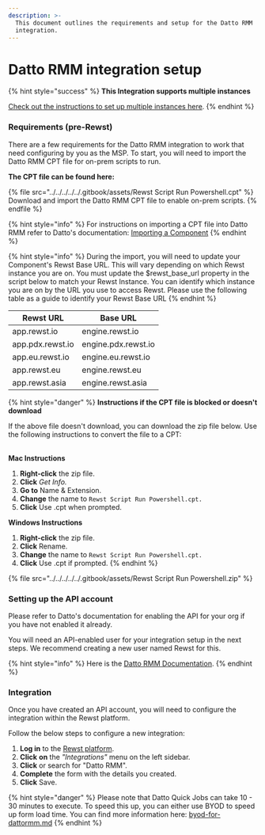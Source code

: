 ```yaml
---
description: >-
  This document outlines the requirements and setup for the Datto RMM
  integration.
---
```


# Datto RMM integration setup

{% hint style="success" %}
**This Integration supports multiple instances**

[Check out the instructions to set up multiple instances here](../../../multi-instance-integration/multi-instance-integration-setup.md).
{% endhint %}

### Requirements (pre-Rewst)

There are a few requirements for the Datto RMM integration to work that need configuring by you as the MSP. To start, you will need to import the Datto RMM CPT file for on-prem scripts to run.

**The CPT file can be found here:**

{% file src="../../../../../.gitbook/assets/Rewst Script Run Powershell.cpt" %}
Download and import the Datto RMM CPT file to enable on-prem scripts.
{% endfile %}

{% hint style="info" %}
For instructions on importing a CPT file into Datto RMM refer to Datto's documentation: [Importing a Component](https://rmm.datto.com/help/en/Content/3NEWUI/Automation/Components/COMPONENTLIBRARY.htm#Importing_a_component)
{% endhint %}

{% hint style="info" %}
During the import, you will need to update your Component's Rewst Base URL. This will vary depending on which Rewst instance you are on. You must update the $rewst\_base\_url property in the script below to match your Rewst Instance. You can identify which instance you are on by the URL you use to access Rewst. Please use the following table as a guide to identify your Rewst Base URL
{% endhint %}

| Rewst URL        | Base URL            |
| ---------------- | ------------------- |
| app.rewst.io     | engine.rewst.io     |
| app.pdx.rewst.io | engine.pdx.rewst.io |
| app.eu.rewst.io  | engine.eu.rewst.io  |
| app.rewst.eu     | engine.rewst.eu     |
| app.rewst.asia   | engine.rewst.asia   |

{% hint style="danger" %}
**Instructions if the CPT file is blocked or doesn't download**

If the above file doesn't download, you can download the zip file below. Use the following instructions to convert the file to a CPT:

\
**Mac Instructions**

1. **Right-click** the zip file.
2. **Click** _Get Info._
3. **Go to** Name & Extension.
4. **Change** the name to `Rewst Script Run Powershell.cpt.`
5. **Click** Use .cpt when prompted.

**Windows Instructions**

1. **Right-click** the zip file.
2. **Click** Rename.
3. **Change** the name to `Rewst Script Run Powershell.cpt.`
4. **Click** Use .cpt if prompted.
{% endhint %}

{% file src="../../../../../.gitbook/assets/Rewst Script Run Powershell.zip" %}

### Setting up the API account

Please refer to Datto's documentation for enabling the API for your org if you have not enabled it already.

You will need an API-enabled user for your integration setup in the next steps. We recommend creating a new user named Rewst for this.

{% hint style="info" %}
Here is the [Datto RMM Documentation](https://rmm.datto.com/help/en/Content/2SETUP/APIv2.htm?Highlight=API%20account).
{% endhint %}

### Integration

Once you have created an API account, you will need to configure the integration within the Rewst platform.

Follow the below steps to configure a new integration:

1. **Log in** to the [Rewst platform](https://app.rewst.io/).
2. **Click** **on** the _"Integrations"_ menu on the left sidebar.
3. **Click** or search for "Datto RMM".
4. **Complete** the form with the details you created.
5. **Click** Save.

{% hint style="danger" %}
Please note that Datto Quick Jobs can take 10 - 30 minutes to execute. To speed this up, you can either use BYOD to speed up form load time. You can find more information here: [byod-for-dattormm.md](../../database/byod-for-dattormm.md "mention")
{% endhint %}
